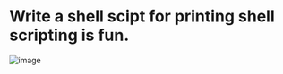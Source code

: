 # Write a shell scipt for printing shell scripting is fun.

![image](https://github.com/Jeevan-04/Operating_Systems_Lab_Manual/assets/142775323/b9557209-5b31-4862-8877-7c29ff255ee6)
